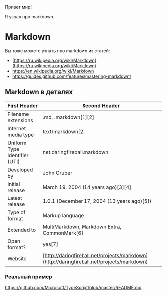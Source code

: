 Привет мир!

Я узнал про markdown.

 
# Markdown

Вы тоже можете узнать про markdown из статей:
* [https://ru.wikipedia.org/wiki/Markdown](https://ru.wikipedia.org/wiki/Markdown)
* [https://en.wikipedia.org/wiki/Markdown ](https://en.wikipedia.org/wiki/Markdown)
* [https://guides.github.com/features/mastering-markdown/ ](https://guides.github.com/features/mastering-markdown/ )

## Markdown в деталях

First Header | Second Header
------------ | -------------
Filename extensions | .md, .markdown[1][2]
Internet media type | text/markdown[2]
Uniform Type Identifier (UTI) | net.daringfireball.markdown
Developed by | John Gruber
Initial release | March 19, 2004 (14 years ago)[3][4]
Latest release | 1.0.1 (December 17, 2004 (13 years ago)[5])
Type of format | Markup language
Extended to | MultiMarkdown, Markdown Extra, CommonMark[6]
Open format? | yes[7]
Website | [http://daringfireball.net/projects/markdown](http://daringfireball.net/projects/markdown)

### Реальный пример
[https://github.com/Microsoft/TypeScript/blob/master/README.md ](https://github.com/Microsoft/TypeScript/blob/master/README.md )
